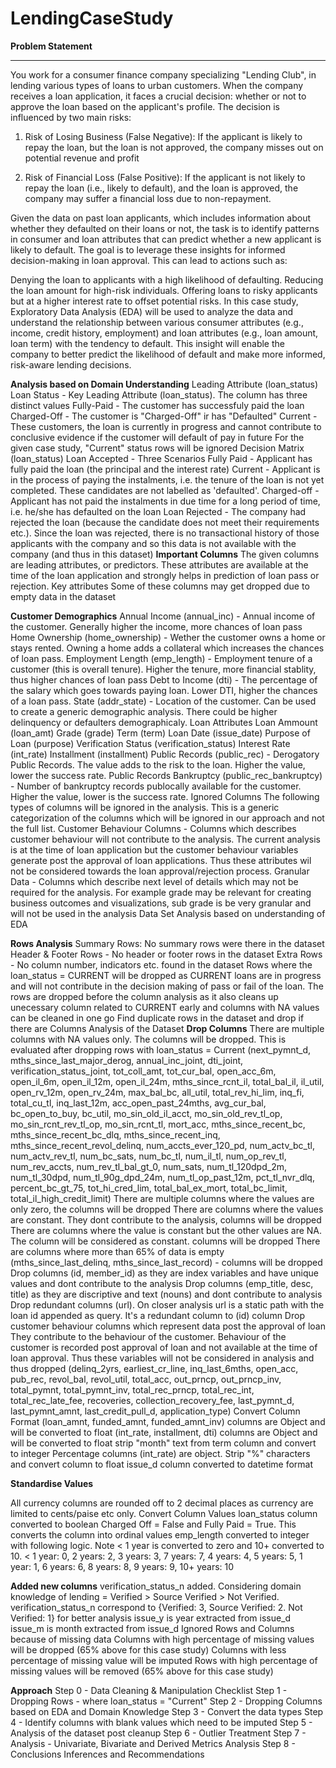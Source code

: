 # LendingCaseStudy

**Problem Statement**

---



You work for a consumer finance company specializing "Lending Club", in lending various types of loans to urban customers. When the company receives a loan application, it faces a crucial decision: whether or not to approve the loan based on the applicant's profile. The decision is influenced by two main risks:

1.   Risk of Losing Business (False Negative): If the applicant is likely to repay the loan, but the loan is not approved, the company misses out on potential revenue and profit

2.  Risk of Financial Loss (False Positive): If the applicant is not likely to repay the loan (i.e., likely to default), and the loan is approved, the company may suffer a financial loss due to non-repayment.

Given the data on past loan applicants, which includes information about whether they defaulted on their loans or not, the task is to identify patterns in consumer and loan attributes that can predict whether a new applicant is likely to default. The goal is to leverage these insights for informed decision-making in loan approval. This can lead to actions such as:

Denying the loan to applicants with a high likelihood of defaulting.
Reducing the loan amount for high-risk individuals.
Offering loans to risky applicants but at a higher interest rate to offset potential risks.
In this case study, Exploratory Data Analysis (EDA) will be used to analyze the data and understand the relationship between various consumer attributes (e.g., income, credit history, employment) and loan attributes (e.g., loan amount, loan term) with the tendency to default. This insight will enable the company to better predict the likelihood of default and make more informed, risk-aware lending decisions.

**Analysis based on Domain Understanding**
Leading Attribute (loan_status)
Loan Status - Key Leading Attribute (loan_status). The column has three distinct values
Fully-Paid - The customer has successfuly paid the loan
Charged-Off - The customer is "Charged-Off" ir has "Defaulted"
Current - These customers, the loan is currently in progress and cannot contribute to conclusive evidence if the customer will default of pay in future
For the given case study, "Current" status rows will be ignored
Decision Matrix (loan_status)
Loan Accepted - Three Scenarios
Fully Paid - Applicant has fully paid the loan (the principal and the interest rate)
Current - Applicant is in the process of paying the instalments, i.e. the tenure of the loan is not yet completed. These candidates are not labelled as 'defaulted'.
Charged-off - Applicant has not paid the instalments in due time for a long period of time, i.e. he/she has defaulted on the loan
Loan Rejected - The company had rejected the loan (because the candidate does not meet their requirements etc.). Since the loan was rejected, there is no transactional history of those applicants with the company and so this data is not available with the company (and thus in this dataset)
**Important Columns**
The given columns are leading attributes, or predictors. These attributes are available at the time of the loan application and strongly helps in prediction of loan pass or rejection. Key attributes Some of these columns may get dropped due to empty data in the dataset

**Customer Demographics**
Annual Income (annual_inc) - Annual income of the customer. Generally higher the income, more chances of loan pass
Home Ownership (home_ownership) - Wether the customer owns a home or stays rented. Owning a home adds a collateral which increases the chances of loan pass.
Employment Length (emp_length) - Employment tenure of a customer (this is overall tenure). Higher the tenure, more financial stablity, thus higher chances of loan pass
Debt to Income (dti) - The percentage of the salary which goes towards paying loan. Lower DTI, higher the chances of a loan pass.
State (addr_state) - Location of the customer. Can be used to create a generic demographic analysis. There could be higher delinquency or defaulters demographicaly.
Loan Attributes
Loan Ammount (loan_amt)
Grade (grade)
Term (term)
Loan Date (issue_date)
Purpose of Loan (purpose)
Verification Status (verification_status)
Interest Rate (int_rate)
Installment (installment)
Public Records (public_rec) - Derogatory Public Records. The value adds to the risk to the loan. Higher the value, lower the success rate.
Public Records Bankruptcy (public_rec_bankruptcy) - Number of bankruptcy records publocally available for the customer. Higher the value, lower is the success rate.
Ignored Columns
The following types of columns will be ignored in the analysis. This is a generic categorization of the columns which will be ignored in our approach and not the full list.
Customer Behaviour Columns - Columns which describes customer behaviour will not contribute to the analysis. The current analysis is at the time of loan application but the customer behaviour variables generate post the approval of loan applications. Thus these attributes wil not be considered towards the loan approval/rejection process.
Granular Data - Columns which describe next level of details which may not be required for the analysis. For example grade may be relevant for creating business outcomes and visualizations, sub grade is be very granular and will not be used in the analysis
Data Set Analysis based on understanding of EDA

**Rows Analysis**
Summary Rows: No summary rows were there in the dataset
Header & Footer Rows - No header or footer rows in the dataset
Extra Rows - No column number, indicators etc. found in the dataset
Rows where the loan_status = CURRENT will be dropped as CURRENT loans are in progress and will not contribute in the decision making of pass or fail of the loan. The rows are dropped before the column analysis as it also cleans up unecessary column related to CURRENT early and columns with NA values can be cleaned in one go
Find duplicate rows in the dataset and drop if there are
Columns Analysis of the Dataset
**Drop Columns**
There are multiple columns with NA values only. The columns will be dropped.
This is evaluated after dropping rows with loan_status = Current
(next_pymnt_d, mths_since_last_major_derog, annual_inc_joint, dti_joint, verification_status_joint, tot_coll_amt, tot_cur_bal, open_acc_6m, open_il_6m, open_il_12m, open_il_24m, mths_since_rcnt_il, total_bal_il, il_util, open_rv_12m, open_rv_24m, max_bal_bc, all_util, total_rev_hi_lim, inq_fi, total_cu_tl, inq_last_12m, acc_open_past_24mths, avg_cur_bal, bc_open_to_buy, bc_util, mo_sin_old_il_acct, mo_sin_old_rev_tl_op, mo_sin_rcnt_rev_tl_op, mo_sin_rcnt_tl, mort_acc, mths_since_recent_bc, mths_since_recent_bc_dlq, mths_since_recent_inq, mths_since_recent_revol_delinq, num_accts_ever_120_pd, num_actv_bc_tl, num_actv_rev_tl, num_bc_sats, num_bc_tl, num_il_tl, num_op_rev_tl, num_rev_accts, num_rev_tl_bal_gt_0, num_sats, num_tl_120dpd_2m, num_tl_30dpd, num_tl_90g_dpd_24m, num_tl_op_past_12m, pct_tl_nvr_dlq, percent_bc_gt_75, tot_hi_cred_lim, total_bal_ex_mort, total_bc_limit, total_il_high_credit_limit)
There are multiple columns where the values are only zero, the columns will be dropped
There are columns where the values are constant. They dont contribute to the analysis, columns will be dropped
There are columns where the value is constant but the other values are NA. The column will be considered as constant. columns will be dropped
There are columns where more than 65% of data is empty (mths_since_last_delinq, mths_since_last_record) - columns will be dropped
Drop columns (id, member_id) as they are index variables and have unique values and dont contribute to the analysis
Drop columns (emp_title, desc, title) as they are discriptive and text (nouns) and dont contribute to analysis
Drop redundant columns (url). On closer analysis url is a static path with the loan id appended as query. It's a redundant column to (id) column
Drop customer behaviour columns which represent data post the approval of loan
They contribute to the behaviour of the customer. Behaviour of the customer is recorded post approval of loan and not available at the time of loan approval. Thus these variables will not be considered in analysis and thus dropped
(delinq_2yrs, earliest_cr_line, inq_last_6mths, open_acc, pub_rec, revol_bal, revol_util, total_acc, out_prncp, out_prncp_inv, total_pymnt, total_pymnt_inv, total_rec_prncp, total_rec_int, total_rec_late_fee, recoveries, collection_recovery_fee, last_pymnt_d, last_pymnt_amnt, last_credit_pull_d, application_type)
Convert Column Format
(loan_amnt, funded_amnt, funded_amnt_inv) columns are Object and will be converted to float
(int_rate, installment, dti) columns are Object and will be converted to float
strip "month" text from term column and convert to integer
Percentage columns (int_rate) are object. Strip "%" characters and convert column to float
issue_d column converted to datetime format

**Standardise Values**

All currency columns are rounded off to 2 decimal places as currency are limited to cents/paise etc only.
Convert Column Values
loan_status column converted to boolean Charged Off = False and Fully Paid = True. This converts the column into ordinal values
emp_length converted to integer with following logic. Note < 1 year is converted to zero and 10+ converted to 10.
< 1 year: 0,
2 years: 2,
3 years: 3,
7 years: 7,
4 years: 4,
5 years: 5,
1 year: 1,
6 years: 6,
8 years: 8,
9 years: 9,
10+ years: 10


**Added new columns**
verification_status_n added. Considering domain knowledge of lending = Verified > Source Verified > Not Verified. verification_status_n correspond to {Verified: 3, Source Verified: 2. Not Verified: 1} for better analysis
issue_y is year extracted from issue_d
issue_m is month extracted from issue_d
Ignored Rows and Columns because of missing data
Columns with high percentage of missing values will be dropped (65% above for this case study)
Columns with less percentage of missing value will be imputed
Rows with high percentage of missing values will be removed (65% above for this case study)

**Approach**
Step 0 - Data Cleaning & Manipulation Checklist
Step 1 - Dropping Rows - where loan_status = "Current"
Step 2 - Dropping Columns based on EDA and Domain Knowledge
Step 3 - Convert the data types
Step 4 - Identify columns with blank values which need to be imputed
Step 5 - Analysis of the dataset post cleanup
Step 6 - Outlier Treatment
Step 7 - Analysis - Univariate, Bivariate and Derived Metrics Analysis
Step 8 - Conclusions Inferences and Recommendations
